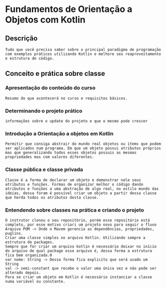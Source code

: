 # Fundamentos de Orientação a Objetos com Kotlin

## Descrição

    Tudo que você precisa saber sobre o principal paradigma de programação com exemplos práticos utilizando Kotlin e melhore seu reaproveitamento e estrutura de código.

## Conceito e prática sobre classe
### Apresentação do conteúdo do curso
    Resumo do que acontecerá no curso e requisitos básicos.
### Determinando o projeto prático
    informações sobre o update do projeto e que o mesmo pode crescer
### Introdução a Orientação a objetos em Kotlin
    Permitir que consiga abstrair do mundo real objetos ou items que podem ser aplicados num programa. Em que um objeto possui atributos próprios mas que generalizando todos esses objetos possuis as mesmas propriedades mas com valores diferentes.
### Classe pública e classe privada
    Classe é a forma de declarar um objeto e demonstrar nele seus atributos e funções. Formas de organizar melhor o código dando atributos e funções a uma abstração de algo real, no estilo mundo das ideias, dessa foram é possível criar um objeto a partir dessa classe que herda todos os atributos desta classe.
### Entendendo sobre classes na prática e criando o projeto
    O instrutor clonou o seu repositório, porém esse repositório está completo, por esse motivo criari um projeto novo para seguir o fluxo
    Arquivo POM -> Onde o Mavem gerencia as dependências, propriedades, puglins.
    Criar uma classe simples no arquivo Kotlin. Utilizando sempre a estrutura de packages.
    Sempre que for criar um arquivo kotlin é necessário deixar no início do arquivo de qual package esse arquivo é, dessa forma a estrutura fica bem organizada.0
    var nome: String -> Dessa forma fica explicito que será usado um String
    val -> semi-constant que recebe o valor uma única vez e não pode ser alterado depois.
    Para se criar um objeto em Kotlin é necessário instanciar a classe numa variável ou constante.
    